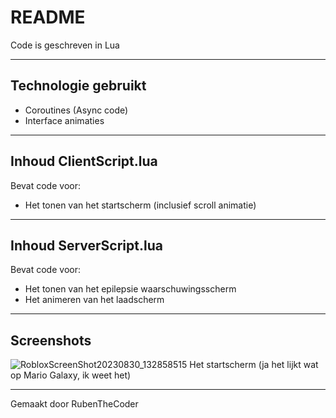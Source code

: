 # README
Code is geschreven in Lua

---

## Technologie gebruikt
* Coroutines (Async code)
* Interface animaties

---

## Inhoud ClientScript.lua
Bevat code voor:

* Het tonen van het startscherm (inclusief scroll animatie)

---

## Inhoud ServerScript.lua
Bevat code voor:

* Het tonen van het epilepsie waarschuwingsscherm
* Het animeren van het laadscherm

---

## Screenshots
![RobloxScreenShot20230830_132858515](https://github.com/RubenTheCoder/Roblox-Platformer-game-attempt/assets/130549492/52bf13c8-16c1-40c3-9dbc-0573a4c5f580)
Het startscherm (ja het lijkt wat op Mario Galaxy, ik weet het)

---

Gemaakt door RubenTheCoder
